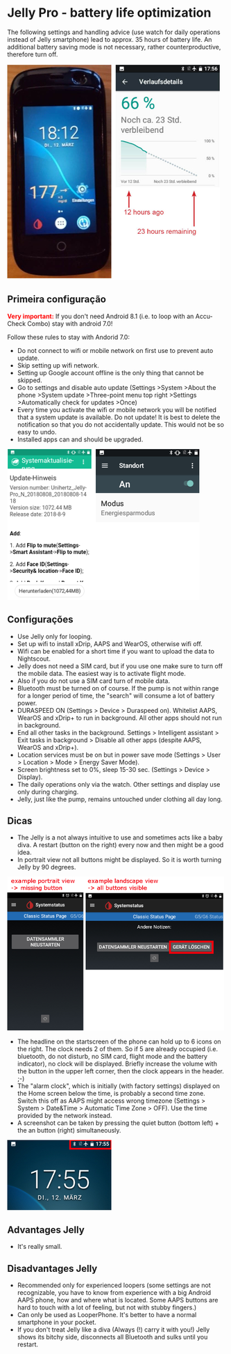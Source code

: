 # Jelly Pro - battery life optimization

The following settings and handling advice (use watch for daily operations instead of Jelly smartphone) lead to approx. 35 hours of battery life. An additional battery saving mode is not necessary, rather counterproductive, therefore turn off.

![Telemóvel Jelly](../images/jelly_01.jpg)

## Primeira configuração

<b><font color="#FF0000">Very important:</b></font> If you don't need Android 8.1 (i.e. to loop with an Accu-Check Combo) stay with android 7.0!

Follow these rules to stay with Andorid 7.0:

* Do not connect to wifi or mobile network on first use to prevent auto update.
* Skip setting up wifi network.
* Setting up Google account offline is the only thing that cannot be skipped.
* Go to settings and disable auto update (Settings >System >About the phone >System update >Three-point menu top right >Settings >Automatically check for updates >Once)
* Every time you activate the wifi or mobile network you will be notified that a system update is available. Do not update! It is best to delete the notification so that you do not accidentally update. This would not be so easy to undo. 
* Installed apps can and should be upgraded.

![Configurações do Jelly](../images/jelly_02.jpg)

## Configurações

* Use Jelly only for looping.
* Set up wifi to install xDrip, AAPS and WearOS, otherwise wifi off. 
* Wifi can be enabled for a short time if you want to upload the data to Nightscout.
* Jelly does not need a SIM card, but if you use one make sure to turn off the mobile data. The easiest way is to activate flight mode.
* Also if you do not use a SIM card turn of mobile data.
* Bluetooth must be turned on of course. If the pump is not within range for a longer period of time, the "search" will consume a lot of battery power.
* DURASPEED ON (Settings > Device > Duraspeed on). Whitelist AAPS, WearOS and xDrip+ to run in background. All other apps should not run in background.
* End all other tasks in the background. Settings > Intelligent assistant > Exit tasks in background > Disable all other apps (despite AAPS, WearOS and xDrip+).
* Location services must be on but in power save mode (Settings > User > Location > Mode > Energy Saver Mode).
* Screen brightness set to 0%, sleep 15-30 sec. (Settings > Device > Display).
* The daily operations only via the watch. Other settings and display use only during charging. 
* Jelly, just like the pump, remains untouched under clothing all day long.

## Dicas

* The Jelly is a not always intuitive to use and sometimes acts like a baby diva. A restart (button on the right) every now and then might be a good idea.
* In portrait view not all buttons might be displayed. So it is worth turning Jelly by 90 degrees.

![Jelly portrait + landscape view](../images/jelly_04.jpg)

* The headline on the startscreen of the phone can hold up to 6 icons on the right. The clock needs 2 of them. So if 5 are already occupied (i.e. bluetooth, do not disturb, no SIM card, flight mode and the battery indicator), no clock will be displayed. Briefly increase the volume with the button in the upper left corner, then the clock appears in the header. ;-)
* The "alarm clock", which is initially (with factory settings) displayed on the Home screen below the time, is probably a second time zone. Switch this off as AAPS might access wrong timezone (Settings > System > Date&Time > Automatic Time Zone > OFF). Use the time provided by the network instead.
* A screenshot can be taken by pressing the quiet button (bottom left) + the an button (right) simultaneously. 

![Jelly headline](../images/jelly_03.png)

## Advantages Jelly

* It's really small.

## Disadvantages Jelly

* Recommended only for experienced loopers (some settings are not recognizable, you have to know from experience with a big Android AAPS phone, how and where what is located. Some AAPS buttons are hard to touch with a lot of feeling, but not with stubby fingers.)
* Can only be used as LooperPhone. It's better to have a normal smartphone in your pocket. 
* If you don't treat Jelly like a diva (Always (!) carry it with you!) Jelly shows its bitchy side, disconnects all Bluetooth and sulks until you restart.